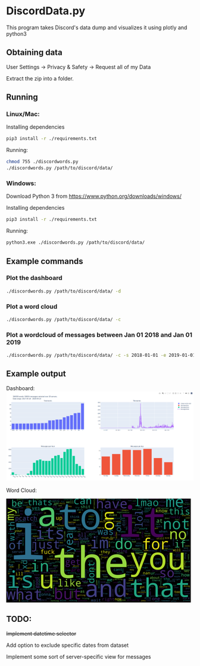 # DiscordData.py
This program takes Discord's data dump and visualizes it using plotly and python3

## Obtaining data
User Settings -> Privacy & Safety -> Request all of my Data

Extract the zip into a folder.

## Running
### Linux/Mac:
Installing dependencies
```bash
pip3 install -r ./requirements.txt
```
Running:
```bash
chmod 755 ./discordwords.py
./discordwords.py /path/to/discord/data/
```
### Windows:
Download Python 3 from https://www.python.org/downloads/windows/

Installing dependencies
```bash
pip3 install -r ./requirements.txt
```
Running:
```bash
python3.exe ./discordwords.py /path/to/discord/data/
```

## Example commands

### Plot the dashboard
```bash
./discordwords.py /path/to/discord/data/ -d
```

### Plot a word cloud
```bash
./discordwords.py /path/to/discord/data/ -c
```

### Plot a wordcloud of messages between Jan 01 2018 and Jan 01 2019
```bash
./discordwords.py /path/to/discord/data/ -c -s 2018-01-01 -e 2019-01-01
```

## Example output
Dashboard:
![Bar Chart Output](./screenshots/dashboard.png)


Word Cloud:

![Word Cloud Output](./screenshots/wordcloud.png)


## TODO:
~~Implement datetime selector~~

Add option to exclude specific dates from dataset

Implement some sort of server-specific view for messages
